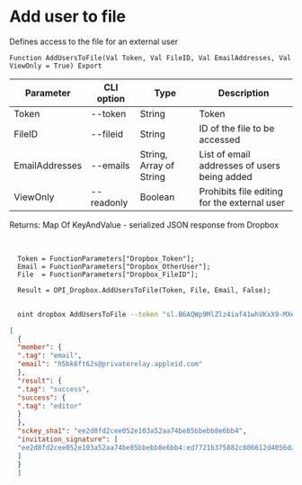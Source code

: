 ﻿---
sidebar_position: 3
---

# Add user to file
 Defines access to the file for an external user



`Function AddUsersToFile(Val Token, Val FileID, Val EmailAddresses, Val ViewOnly = True) Export`

  | Parameter | CLI option | Type | Description |
  |-|-|-|-|
  | Token | --token | String | Token |
  | FileID | --fileid | String | ID of the file to be accessed |
  | EmailAddresses | --emails | String, Array of String | List of email addresses of users being added |
  | ViewOnly | --readonly | Boolean | Prohibits file editing for the external user |

  
  Returns:  Map Of KeyAndValue - serialized JSON response from Dropbox

<br/>




```bsl title="Code example"
  Token = FunctionParameters["Dropbox_Token"];
  Email = FunctionParameters["Dropbox_OtherUser"];
  File  = FunctionParameters["Dropbox_FileID"];
  
  Result = OPI_Dropbox.AddUsersToFile(Token, File, Email, False);
```



```sh title="CLI command example"
    
  oint dropbox AddUsersToFile --token "sl.B6AQWp9MlZlz4iaf41whVKxX9-MXeCiQhPRe4YIRxFmZ3zHsdjmOAatzgaWVhqmlIOvDD6WIUQ..." --fileid %fileid% --emails %emails% --readonly %readonly%

```

```json title="Result"
[
  {
  "member": {
  ".tag": "email",
  "email": "h5bk6ft62s@privaterelay.appleid.com"
  },
  "result": {
  ".tag": "success",
  "success": {
  ".tag": "editor"
  }
  },
  "sckey_sha1": "ee2d8fd2cee052e103a52aa74be85bbebb8e6bb4",
  "invitation_signature": [
  "ee2d8fd2cee052e103a52aa74be85bbebb8e6bb4:ed7721b375882c806612d4056dad9f317cc98a22"
  ]
  }
  ]
```
